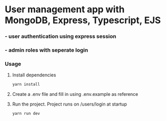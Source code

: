 # User management app with MongoDB, Express, Typescript, EJS

### - user authentication using express session
### - admin roles with seperate login

### Usage

1. Install dependencies
   ```sh
   yarn install
   ``` 
   
2. Create a .env file and fill in using .env.example as reference


3. Run the project. Project runs on /users/login at startup
   ```sh
   yarn run dev
   ```
